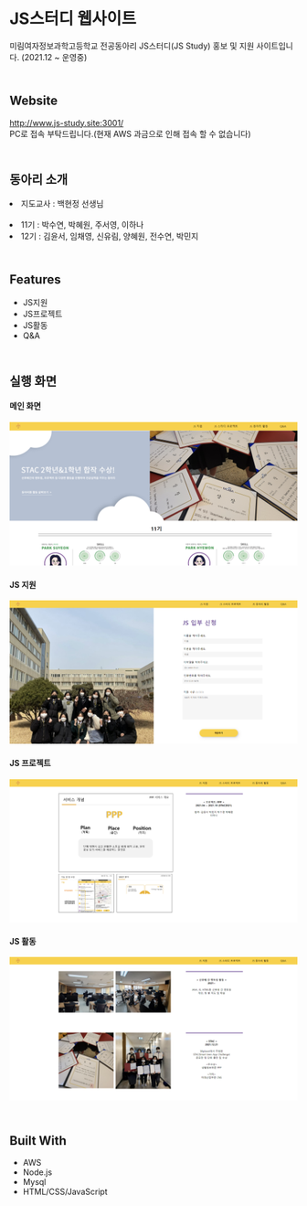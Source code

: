 # JS스터디 웹사이트
미림여자정보과학고등학교 전공동아리 JS스터디(JS Study) 홍보 및 지원 사이트입니다.
(2021.12 ~ 운영중)

<br>Website
--------------------
http://www.js-study.site:3001/ <br>
PC로 접속 부탁드립니다.(현재 AWS 과금으로 인해 접속 할 수 없습니다)

<br>동아리 소개
--------------------
<li>지도교사 : 백현정 선생님</li><br>
<li>11기 : 박수연, 박혜원, 주서영, 이하나</li>
<li>12기 : 김윤서, 임채영, 신유림, 양혜원, 전수연, 박민지</li>


<br>Features
--------------------
<ul>
  <li>JS지원</li>
  <li>JS프로젝트</li>
  <li>JS활동</li>
  <li>Q&A</li>
</ul>

<br>실행 화면
--------------------
#### 메인 화면
![png_Home](./img/Home.png)

#### JS 지원
![png_Home](./img/Apply.png)

#### JS 프로젝트
![png_Home](./img/Project.png)

#### JS 활동
![png_Home](./img/Activity.png)

<br>Built With
--------------------
<ul>
  <li>AWS</li>
  <li>Node.js</li>
  <li>Mysql</li>
  <li>HTML/CSS/JavaScript</li>
</ul>

